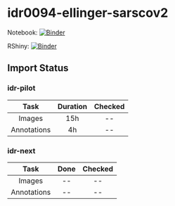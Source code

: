 # idr0094-ellinger-sarscov2

Notebook: [![Binder](https://mybinder.org/badge_logo.svg)](https://mybinder.org/v2/gh/IDR/idr0094-ellinger-sarscov2/master?urlpath=notebooks%2Fnotebooks%2Fidr0094-ic50.ipynb%3FscreenId%3D2603)

RShiny: [![Binder](https://mybinder.org/badge_logo.svg)](https://mybinder.org/v2/gh/IDR/idr0094-ellinger-sarscov2/master?urlpath=shiny/apps/)


## Import Status

### idr-pilot
| Task | Duration | Checked |
| :----: |:----:| :----:|
| Images| 15h | -- |
| Annotations | 4h | -- |

### idr-next
| Task | Done | Checked |
| :----: |:----:| :----:|
| Images| -- | -- |
| Annotations | -- | -- |
